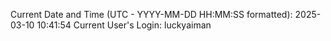 Current Date and Time (UTC - YYYY-MM-DD HH:MM:SS formatted): 2025-03-10 10:41:54
Current User's Login: luckyaiman
